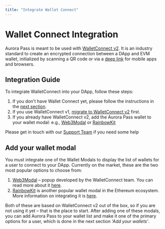```yaml
---
title: "Integrate Wallet Connect"
---
```


# Wallet Connect Integration

Aurora Pass is meant to be used with [WalletConnect v2](https://docs.walletconnect.com/). It is an industry standard to create an encrypted connection between a DApp and EVM wallet,
initialized by scanning a QR code or via a [deep link](https://docs.walletconnect.com/web3wallet/mobileLinking) for mobile apps and browsers.

## Integration Guide

To integrate WalletConnect into your DApp, follow these steps:

1. If you don't have Wallet Connect yet, please follow the instructions in the [next section](/onboard/wallet-connect#add-your-wallets-modal).
2. If you use WalletConnect v1, [migrate to WalletConnect v2](https://docs.walletconnect.com/2.0/advanced/migration-from-v1.x/overview) first.
3. If you already have WalletConnect v2, add the Aurora Pass wallet to your wallet modal:
e.g., [Web3Modal](/onboard/wallets/web3modal#adding-aurora-pass) or [RainbowKit](/onboard/wallet-connect#add-your-wallets-modal)

Please get in touch with our [Support Team](https://discord.com/invite/dEFJBz8HQV) if you need some help

## Add your wallet modal

You must integrate one of the Wallet Modals to display the list of wallets for a user to connect to your DApp.
Currently on the market, these are the two most popular options to choose from:

1. [Web3Modal](https://docs.walletconnect.com/web3modal/about) – popup developed by the WalletConnect team. You can read more about it [here](/onboard/wallets/web3modal/).
2. [RainbowKit](https://www.rainbowkit.com/) is another popular wallet modal in the Ethereum ecosystem. More information on integrating it is [here](/onboard/wallets/rainbowkit/).

Both of these are based on WalletConnect v2 out of the box, so if you are not using it yet – that is the place to start. After adding one of these modals,
you can add Aurora Pass to your wallet list and make it one of the primary options for a user, which is done in the next section *'Add your wallets'*.
